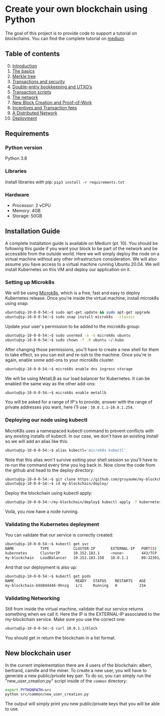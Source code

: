 # Create your own blockchain using Python
The goal of this project is to provide code to support a tutorial on blockchains. You can find the complete tutorial on 
[medium](https://medium.com).

## Table of contents
0. [Introduction](https://gruyaume.medium.com/create-your-own-blockchain-using-python-4efde6721267)
1. [The basics](https://gruyaume.medium.com/create-your-own-blockchain-using-python-d1250733ce5e)
2. [Merkle tree](https://gruyaume.medium.com/create-your-own-blockchain-using-python-merkle-tree-pt-2-f84478a30690)
3. [Transactions and security](https://gruyaume.medium.com/create-your-own-blockchain-using-python-transactions-and-security-pt-3-407e75d71acf)
4. [Double-entry bookkeeping and UTXO’s](https://gruyaume.medium.com/create-your-own-blockchain-using-python-double-entry-bookkeeping-and-transaction-fees-pt-4-1e399a9cc092)
5. [Transaction scripts](https://gruyaume.medium.com/create-your-own-blockchain-using-python-pt-5-d90cff185380)
6. [The network](https://gruyaume.medium.com/create-your-own-blockchain-using-python-pt-6-d00e06c1c9db)
7. [New Block Creation and Proof-of-Work](https://gruyaume.medium.com/create-your-own-blockchain-using-python-pt-7-6cdcb44697fe)
8. [Incentives and Transaction fees](https://gruyaume.medium.com/create-your-own-blockchain-using-python-pt-8-bf33e01f7cbb)
9. [A Distributed Network](https://gruyaume.medium.com/create-your-own-blockchain-using-python-pt-9-240698fe513b)
10. [Deployment](https://)

## Requirements

### Python version
Python 3.8

### Libraries
Install libraries with pip:
`pip3 install -r requirements.txt`

### Hardware

- Processor: 2 vCPU
- Memory: 4GB
- Storage: 50GB

## Installation Guide

A complete installation guide is available on Medium (pt. 10). You should be following this guide 
if you want your block to be part of the network and be accessible from the outside world.
Here we will simply deploy the node on a virtual machine without any other infrastructure 
consideration. We will also assume you have access to a virtual machine running Ubuntu 20.04. 
We will install Kubernetes on this VM and deploy our application on it.

### Setting up Microk8s
We will be using [Microk8s](https://microk8s.io/docs), which is a 
free, fast and easy to deploy Kubernetes release. Once you're inside the virtual machine, install 
microk8s using snap:

```bash
ubuntu@ip-10-0-0-54:~$ sudo apt-get update && sudo apt-get upgrade
ubuntu@ip-10-0-0-54:~$ sudo snap install microk8s --classic
```

Update your user's permission to be added to the microk8s group:
```bash
ubuntu@ip-10-0-0-54:~$ sudo usermod -a -G microk8s ubuntu
ubuntu@ip-10-0-0-54:~$ sudo chown -f -R ubuntu ~/.kube
```

After changing those permissions, you'll have to create a new shell for them to take effect, so you 
can exit and re-ssh to the machine. Once you're in again, enable some add-ons to your microk8s cluster:
```bash
ubuntu@ip-10-0-0-54:~$ microk8s enable dns ingress storage
```

We will be using MetalLB as our load balancer for Kubernetes. It can be enabled the same way as the other add-ons:
```bash
ubuntu@ip-10-0-0-54:~$ microk8s enable metallb
```

You will be asked for a range of IP's to provide, answer with the range of private addresses you want, here I'll use : `10.0.1.1–10.0.1.254`.


### Deploying our node using kubectl
MicroK8s uses a namespaced kubectl command to prevent conflicts with any existing installs of kubectl. In our case, we don't have an existing install so we will add an alias like this:

```bash
ubuntu@ip-10-0-0-54:~$ alias kubectl='microk8s kubectl'
```

Note that this alias won't survive exiting your shell session so you'll have to re-run the command every time you log back in. Now clone the code from the github and head to the deploy directory:
```bash
ubuntu@ip-10-0-0-54:~$ git clone https://github.com/gruyaume/my-blockchain.git
ubuntu@ip-10-0-0-54:~$ cd my-blockchain/deploy/
```

Deploy the blockchain using kubectl apply:
```bash
ubuntu@ip-10-0-0-54:~/my-blockchain/deploy$ kubectl apply -f kubernetes/
```

Voilà, you now have a node running.

### Validating the Kubernetes deployment
You can validate that our service is correctly created:
```bash
ubuntu@ip-10-0-0-54:~$ kubectl get svc
NAME            TYPE           CLUSTER-IP       EXTERNAL-IP   PORT(S)        AGE
kubernetes      ClusterIP      10.152.183.1     <none>        443/TCP        22m
my-blockchain   LoadBalancer   10.152.183.158   10.0.1.1      80:32301/TCP   20m
```

And that our deployment is also up:

```bash
ubuntu@ip-10-0-0-54:~$ kubectl get pods
NAME                            READY   STATUS    RESTARTS   AGE
my-blockchain-b9d844446-9hnzg   1/1     Running   0          21m
```

### Validating Networking
Still from inside the virtual machine, validate that our service returns something when we call it. 
Here the IP is the EXTERNAL-IP associated to the my-blockchain service. Make sure you use the correct one:

```bash
ubuntu@ip-10-0-0-54:~$ curl 10.0.1.1/block
```

You should get in return the blockchain in a list format.

## New blockchain user 
In the current implementation there are 4 users of the blockchain: albert, bertrand, camille and the miner. To create a 
new user, you will have to generate a new public/private key pair. To do so, you can simply run the 
"new_user_creation.py" script inside of the `common` directory:
```bash
export PYTHONPATH=src
python src/common/new_user_creation.py 
```
The output will simply print you new public/private keys that you will be able to use.
